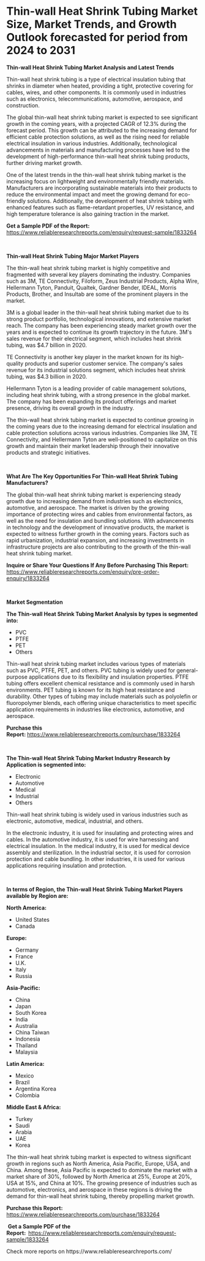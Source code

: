 <p><h1>Thin-wall Heat Shrink Tubing Market Size, Market Trends, and Growth Outlook forecasted for period from 2024 to 2031</h1></p><p><strong>Thin-wall Heat Shrink Tubing Market Analysis and Latest Trends</strong></p>
<p><p>Thin-wall heat shrink tubing is a type of electrical insulation tubing that shrinks in diameter when heated, providing a tight, protective covering for cables, wires, and other components. It is commonly used in industries such as electronics, telecommunications, automotive, aerospace, and construction.</p><p>The global thin-wall heat shrink tubing market is expected to see significant growth in the coming years, with a projected CAGR of 12.3% during the forecast period. This growth can be attributed to the increasing demand for efficient cable protection solutions, as well as the rising need for reliable electrical insulation in various industries. Additionally, technological advancements in materials and manufacturing processes have led to the development of high-performance thin-wall heat shrink tubing products, further driving market growth.</p><p>One of the latest trends in the thin-wall heat shrink tubing market is the increasing focus on lightweight and environmentally friendly materials. Manufacturers are incorporating sustainable materials into their products to reduce the environmental impact and meet the growing demand for eco-friendly solutions. Additionally, the development of heat shrink tubing with enhanced features such as flame-retardant properties, UV resistance, and high temperature tolerance is also gaining traction in the market.</p></p>
<p><strong>Get a Sample PDF of the Report:&nbsp;</strong> <a href="https://www.reliableresearchreports.com/enquiry/request-sample/1833264">https://www.reliableresearchreports.com/enquiry/request-sample/1833264</a></p>
<p>&nbsp;</p>
<p><strong>Thin-wall Heat Shrink Tubing Major Market Players</strong></p>
<p><p>The thin-wall heat shrink tubing market is highly competitive and fragmented with several key players dominating the industry. Companies such as 3M, TE Connectivity, Filoform, Zeus Industrial Products, Alpha Wire, Hellermann Tyton, Panduit, Qualtek, Gardner Bender, IDEAL, Morris Products, Brother, and Insultab are some of the prominent players in the market.</p><p>3M is a global leader in the thin-wall heat shrink tubing market due to its strong product portfolio, technological innovations, and extensive market reach. The company has been experiencing steady market growth over the years and is expected to continue its growth trajectory in the future. 3M's sales revenue for their electrical segment, which includes heat shrink tubing, was $4.7 billion in 2020.</p><p>TE Connectivity is another key player in the market known for its high-quality products and superior customer service. The company's sales revenue for its industrial solutions segment, which includes heat shrink tubing, was $4.3 billion in 2020.</p><p>Hellermann Tyton is a leading provider of cable management solutions, including heat shrink tubing, with a strong presence in the global market. The company has been expanding its product offerings and market presence, driving its overall growth in the industry.</p><p>The thin-wall heat shrink tubing market is expected to continue growing in the coming years due to the increasing demand for electrical insulation and cable protection solutions across various industries. Companies like 3M, TE Connectivity, and Hellermann Tyton are well-positioned to capitalize on this growth and maintain their market leadership through their innovative products and strategic initiatives.</p></p>
<p>&nbsp;</p>
<p><strong>What Are The Key Opportunities For Thin-wall Heat Shrink Tubing Manufacturers?</strong></p>
<p><p>The global thin-wall heat shrink tubing market is experiencing steady growth due to increasing demand from industries such as electronics, automotive, and aerospace. The market is driven by the growing importance of protecting wires and cables from environmental factors, as well as the need for insulation and bundling solutions. With advancements in technology and the development of innovative products, the market is expected to witness further growth in the coming years. Factors such as rapid urbanization, industrial expansion, and increasing investments in infrastructure projects are also contributing to the growth of the thin-wall heat shrink tubing market.</p></p>
<p><strong>Inquire or Share Your Questions If Any Before Purchasing This Report:</strong> <a href="https://www.reliableresearchreports.com/enquiry/pre-order-enquiry/1833264">https://www.reliableresearchreports.com/enquiry/pre-order-enquiry/1833264</a></p>
<p>&nbsp;</p>
<p><strong>Market Segmentation</strong></p>
<p><strong>The Thin-wall Heat Shrink Tubing Market Analysis by types is segmented into:</strong></p>
<p><ul><li>PVC</li><li>PTFE</li><li>PET</li><li>Others</li></ul></p>
<p><p>Thin-wall heat shrink tubing market includes various types of materials such as PVC, PTFE, PET, and others. PVC tubing is widely used for general-purpose applications due to its flexibility and insulation properties. PTFE tubing offers excellent chemical resistance and is commonly used in harsh environments. PET tubing is known for its high heat resistance and durability. Other types of tubing may include materials such as polyolefin or fluoropolymer blends, each offering unique characteristics to meet specific application requirements in industries like electronics, automotive, and aerospace.</p></p>
<p><strong>Purchase this Report:&nbsp;</strong><a href="https://www.reliableresearchreports.com/purchase/1833264">https://www.reliableresearchreports.com/purchase/1833264</a></p>
<p>&nbsp;</p>
<p><strong>The Thin-wall Heat Shrink Tubing Market Industry Research by Application is segmented into:</strong></p>
<p><ul><li>Electronic</li><li>Automotive</li><li>Medical</li><li>Industrial</li><li>Others</li></ul></p>
<p><p>Thin-wall heat shrink tubing is widely used in various industries such as electronic, automotive, medical, industrial, and others. </p><p>In the electronic industry, it is used for insulating and protecting wires and cables. In the automotive industry, it is used for wire harnessing and electrical insulation. In the medical industry, it is used for medical device assembly and sterilization. In the industrial sector, it is used for corrosion protection and cable bundling. In other industries, it is used for various applications requiring insulation and protection.</p></p>
<p>&nbsp;</p>
<p><strong>In terms of Region, the Thin-wall Heat Shrink Tubing Market Players available by Region are:</strong></p>
<p>
    <p> <strong> North America: </strong>
        <ul>
            <li>United States</li>
            <li>Canada</li>
        </ul>
        </p> 
    <p> <strong> Europe: </strong>
        <ul>
            <li>Germany</li>
            <li>France</li>
            <li>U.K.</li>
            <li>Italy</li>
            <li>Russia</li>
        </ul>
        </p> 
    <p> <strong> Asia-Pacific: </strong>
        <ul>
            <li>China</li>
            <li>Japan</li>
            <li>South Korea</li>
            <li>India</li>
            <li>Australia</li>
            <li>China Taiwan</li>
            <li>Indonesia</li>
            <li>Thailand</li>
            <li>Malaysia</li>
        </ul>
        </p> 
    <p> <strong> Latin America: </strong>
        <ul>
            <li>Mexico</li>
            <li>Brazil</li>
            <li>Argentina Korea</li>
            <li>Colombia</li>
        </ul>
        </p> 
    <p> <strong> Middle East & Africa: </strong>
        <ul>
            <li>Turkey</li>
            <li>Saudi</li>
            <li>Arabia</li>
            <li>UAE</li>
            <li>Korea</li>
        </ul>
    </p>
    </p>
<p><p>The thin-wall heat shrink tubing market is expected to witness significant growth in regions such as North America, Asia Pacific, Europe, USA, and China. Among these, Asia Pacific is expected to dominate the market with a market share of 30%, followed by North America at 25%, Europe at 20%, USA at 15%, and China at 10%. The growing presence of industries such as automotive, electronics, and aerospace in these regions is driving the demand for thin-wall heat shrink tubing, thereby propelling market growth.</p></p>
<p><strong>Purchase this Report: </strong><a href="https://www.reliableresearchreports.com/purchase/1833264">https://www.reliableresearchreports.com/purchase/1833264</a></p>
<p>&nbsp;<strong>Get a Sample PDF of the Report:&nbsp;&nbsp;</strong><a href="https://www.reliableresearchreports.com/enquiry/request-sample/1833264">https://www.reliableresearchreports.com/enquiry/request-sample/1833264</a></p>
<p><strong></strong></p>
<p>Check more reports on https://www.reliableresearchreports.com/</p>